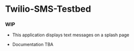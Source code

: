 # Twilio-SMS-Testbed

### WIP

* This application displays text messages on a splash page

* Documentation TBA
